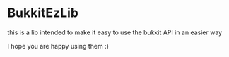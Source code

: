 # BukkitEzLib
this is a lib intended to make it easy to use the bukkit API in an easier way

I hope you are happy using them :)
